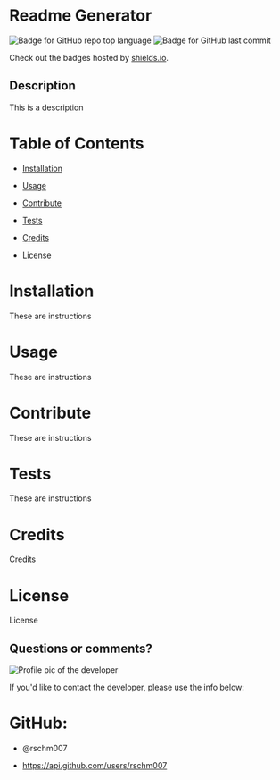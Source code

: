 
# Readme Generator

![Badge for GitHub repo top language](https://img.shields.io/github/languages/top/rschm007/Readme_Generator?style=flat&logo=appveyor) ![Badge for GitHub last commit](https://img.shields.io/github/last-commit/rschm007/Readme_Generator?style=flat&logo=appveyor)
  
Check out the badges hosted by [shields.io](https://shields.io/).

## Description

This is a description
# Table of Contents
* [Installation](#installation)

* [Usage](#usage)

* [Contribute](#contribute)

* [Tests](#tests)

* [Credits](#credits)

* [License](#license)

# Installation

These are instructions


# Usage

These are instructions


# Contribute

These are instructions


# Tests

These are instructions


# Credits

Credits


# License

License



## Questions or comments?

![Profile pic of the developer](https://avatars1.githubusercontent.com/u/69170803?v=4)

If you'd like to contact the developer, please use the info below:

# GitHub:

* @rschm007 

* https://api.github.com/users/rschm007
